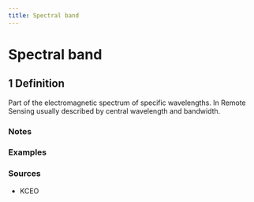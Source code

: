 ```yaml
---
title: Spectral band
---
```


# Spectral band

## 1 Definition

Part of the electromagnetic spectrum of specific wavelengths. In Remote Sensing usually described by central wavelength and bandwidth. 

### Notes 

### Examples 

### Sources
- KCEO